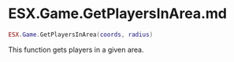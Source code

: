 # ESX.Game.GetPlayersInArea.md

```lua
ESX.Game.GetPlayersInArea(coords, radius)
```

This function gets players in a given area.
